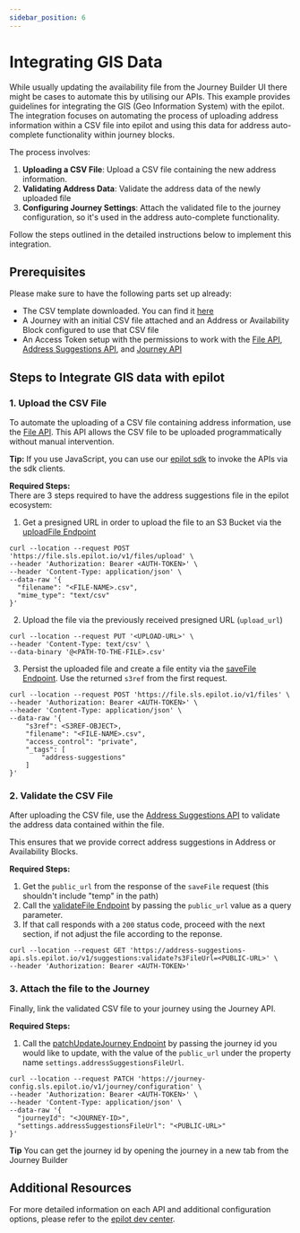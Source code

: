 ```yaml
---
sidebar_position: 6
---
```

# Integrating GIS Data
While usually updating the availability file from the Journey Builder UI there might be cases to automate this by utilising our APIs.
This example provides guidelines for integrating the GIS (Geo Information System) with the epilot. The integration focuses on automating the process of uploading address information within a CSV file into epilot and using this data for address auto-complete functionality within journey blocks.

The process involves:
1. **Uploading a CSV File**: Upload a CSV file containing the new address information.
2. **Validating Address Data**: Validate the address data of the newly uploaded file
3. **Configuring Journey Settings**: Attach the validated file to the journey configuration, so it's used in the address auto-complete functionality.

Follow the steps outlined in the detailed instructions below to implement this integration.

## Prerequisites
Please make sure to have the following parts set up already:
- The CSV template downloaded. You can find it [here](https://epilot-prod-user-content.s3.eu-central-1.amazonaws.com/shared/address-suggestions-file-template.csv)
- A Journey with an initial CSV file attached and an Address or Availability Block configured to use that CSV file
- An Access Token setup with the permissions to work with the [File API](https://docs.epilot.io/api/file/#tag/files), [Address Suggestions API](https://docs.epilot.io/api/address-suggestions), and [Journey API](https://docs.epilot.io/api/journey)

## Steps to Integrate GIS data with epilot
### 1. Upload the CSV File
To automate the uploading of a CSV file containing address information, use the [File API](https://docs.epilot.io/api/file/#tag/files). This API allows the CSV file to be uploaded programmatically without manual intervention. 

**Tip:**
If you use JavaScript, you can use our [epilot sdk](https://github.com/epilot-dev/sdk-js) to invoke the APIs via the sdk clients.

**Required Steps:**  
There are 3 steps required to have the address suggestions file in the epilot ecosystem:
1. Get a presigned URL in order to upload the file to an S3 Bucket via the [uploadFile Endpoint](https://docs.epilot.io/api/file#tag/files/operation/uploadFile)
```shell
curl --location --request POST 'https://file.sls.epilot.io/v1/files/upload' \
--header 'Authorization: Bearer <AUTH-TOKEN>' \
--header 'Content-Type: application/json' \
--data-raw '{
  "filename": "<FILE-NAME>.csv",
  "mime_type": "text/csv"
}'
```
2. Upload the file via the previously received presigned URL (`upload_url`)
```shell
curl --location --request PUT '<UPLOAD-URL>' \
--header 'Content-Type: text/csv' \
--data-binary '@<PATH-TO-THE-FILE>.csv'
```
3. Persist the uploaded file and create a file entity via the [saveFile Endpoint](https://docs.epilot.io/api/file#tag/files/operation/saveFile). Use the returned `s3ref` from the first request.
```shell
curl --location --request POST 'https://file.sls.epilot.io/v1/files' \
--header 'Authorization: Bearer <AUTH-TOKEN>' \
--header 'Content-Type: application/json' \
--data-raw '{
    "s3ref": <S3REF-OBJECT>,
    "filename": "<FILE-NAME>.csv",
    "access_control": "private",
    "_tags": [
        "address-suggestions"
    ]
}'
```

### 2. Validate the CSV File
After uploading the CSV file, use the [Address Suggestions API](https://docs.epilot.io/api/address-suggestions#tag/Addresses-API/operation/validateAddresses) to validate the address data contained within the file.

This ensures that we provide correct address suggestions in Address or Availability Blocks.

**Required Steps:**  
1. Get the `public_url` from the response of the `saveFile` request (this shouldn't include "temp" in the path)
2. Call the [validateFile Endpoint](https://docs.epilot.io/api/address-suggestions#tag/Addresses-API/operation/validateAddresses) by passing the `public_url` value as a query parameter.
3. If that call responds with a `200` status code, proceed with the next section, if not adjust the file according to the reponse.

```shell
curl --location --request GET 'https://address-suggestions-api.sls.epilot.io/v1/suggestions:validate?s3FileUrl=<PUBLIC-URL>' \
--header 'Authorization: Bearer <AUTH-TOKEN>'
```

### 3. Attach the file to the Journey
Finally, link the validated CSV file to your journey using the Journey API.

**Required Steps:**
1. Call the [patchUpdateJourney Endpoint](https://docs.epilot.io/api/journey#tag/Journeys/operation/patchUpdateJourney) by passing the journey id you would like to update, with the value of the `public_url` under the property name `settings.addressSuggestionsFileUrl`.

```shell
curl --location --request PATCH 'https://journey-config.sls.epilot.io/v1/journey/configuration' \
--header 'Authorization: Bearer <AUTH-TOKEN>' \
--header 'Content-Type: application/json' \
--data-raw '{
  "journeyId": "<JOURNEY-ID>",
  "settings.addressSuggestionsFileUrl": "<PUBLIC-URL>"
}'
```

**Tip**
You can get the journey id by opening the journey in a new tab from the Journey Builder

## Additional Resources
For more detailed information on each API and additional configuration options, please refer to the [epilot dev center](https://docs.epilot.io/docs/intro).









